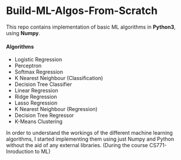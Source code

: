 # Build-ML-Algos-From-Scratch
This repo contains implementation of basic ML algorithms in **Python3**, using **Numpy**.

#### Algorithms 
- Logistic Regression
- Perceptron
- Softmax Regression
- K Nearest Neighbour (Classification)
- Decision Tree Classifier
- Linear Regression
- Ridge Regression
- Lasso Regression
- K Nearest Neighbour (Regression)
- Decision Tree Regressor
- K-Means Clustering

In order to understand the workings of the different machine learning algorithms, I started implementing them using just Numpy and Python without the aid of any external libraries. (During the course CS771-Inroduction to ML)

